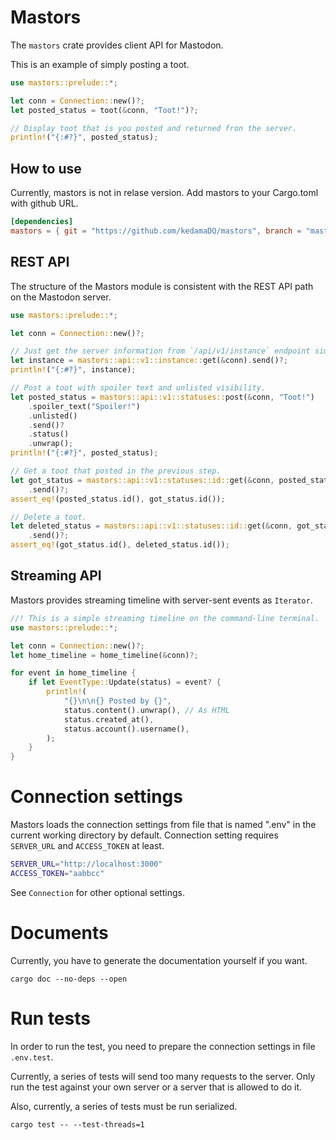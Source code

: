 # Mastors

The `mastors` crate provides client API for Mastodon.

This is an example of simply posting a toot.

```rust
use mastors::prelude::*;

let conn = Connection::new()?;
let posted_status = toot(&conn, "Toot!")?;

// Display toot that is you posted and returned fron the server.
println!("{:#?}", posted_status);
```

## How to use

Currently, mastors is not in relase version. Add mastors to your Cargo.toml with github URL.

```toml
[dependencies]
mastors = { git = "https://github.com/kedamaDQ/mastors", branch = "master" }
```

## REST API

The structure of the Mastors module is consistent with the REST API path on the Mastodon server.

```rust
use mastors::prelude::*;

let conn = Connection::new()?;

// Just get the server information from `/api/v1/instance` endpoint simply.
let instance = mastors::api::v1::instance::get(&conn).send()?;
println!("{:#?}", instance);

// Post a toot with spoiler text and unlisted visibility.
let posted_status = mastors::api::v1::statuses::post(&conn, "Toot!")
    .spoiler_text("Spoiler!")
    .unlisted()
    .send()?
    .status()
    .unwrap();
println!("{:#?}", posted_status);

// Get a toot that posted in the previous step.
let got_status = mastors::api::v1::statuses::id::get(&conn, posted_status.id())
    .send()?;
assert_eq!(posted_status.id(), got_status.id());

// Delete a toot.
let deleted_status = mastors::api::v1::statuses::id::get(&conn, got_status.id())
    .send()?;
assert_eq!(got_status.id(), deleted_status.id());
```

## Streaming API

Mastors provides streaming timeline with server-sent events as `Iterator`.

```rust
//! This is a simple streaming timeline on the command-line terminal.
use mastors::prelude::*;

let conn = Connection::new()?;
let home_timeline = home_timeline(&conn)?;

for event in home_timeline {
    if let EventType::Update(status) = event? {
        println!(
            "{}\n\n{} Posted by {}",
            status.content().unwrap(), // As HTML
            status.created_at(),
            status.account().username(),
        );
    }
}
```

# Connection settings

Mastors loads the connection settings from file that is named ".env" in the current working directory by default.
Connection setting requires `SERVER_URL` and `ACCESS_TOKEN` at least.

```bash
SERVER_URL="http://localhost:3000"
ACCESS_TOKEN="aabbcc"
```

See `Connection` for other optional settings.

# Documents

Currently, you have to generate the documentation yourself if you want.

```
cargo doc --no-deps --open
```


# Run tests

In order to run the test, you need to prepare the connection settings in file `.env.test`.

Currently, a series of tests will send too many requests to the server.
Only run the test against your own server or a server that is allowed to do it.

Also, currently, a series of tests must be run serialized.

```
cargo test -- --test-threads=1
```
